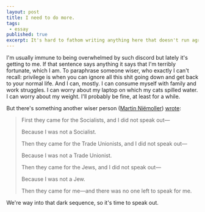 ```yaml
---
layout: post
title: I need to do more.
tags:
 - essay
published: true
excerpt: It's hard to fathom writing anything here that doesn't run aground on any number of logical fallacies and yet says anything worth reading. Certainly the current social and political climate is not unprecedented in its aesthetics, but it may be in its scale and the efficiency with which damage can be done.
---
```

<!-- It's hard to fathom writing anything here that doesn't run aground on any number of logical fallacies and yet says anything worth reading. Certainly the current social and political climate is not unprecedented in its aesthetics, but it may be in its scale and the efficiency with which damage can be done. -->

I'm usually immune to being overwhelmed by such discord but lately it's getting to me. If that sentence says anything it says that I'm terribly fortunate, which I am. To paraphrase someone wiser, who exactly I can't recall: privilege is when you can ignore all this shit going down and get back to your normal life. And I can, mostly. I can consume myself with family and work struggles. I can worry about my laptop on which my cats spilled water. I can worry about my weight. I'll probably be fine, at least for a while.

But there's something another wiser person ([Martin Niëmoller](https://en.wikipedia.org/wiki/Martin_Niem%C3%B6ller)) [wrote](https://en.wikipedia.org/wiki/First_they_came_...):

<blockquote>First they came for the Socialists, and I did not speak out—<br>

Because I was not a Socialist.<br>

Then they came for the Trade Unionists, and I did not speak out—<br>

Because I was not a Trade Unionist.<br>

Then they came for the Jews, and I did not speak out—<br>

Because I was not a Jew.<br>

Then they came for me—and there was no one left to speak for me.</blockquote>

We're way into that dark sequence, so it's time to speak out.
